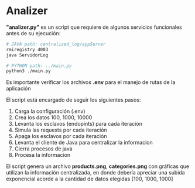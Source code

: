 <h1>Analizer</h1>

<p><b>"analizer.py"</b> es un script que requiere de algunos servicios funcionales antes de su ejecución:</p>

```bash
# JAVA path: centralized_log/appServer
rmiregistry 4003
java ServidorLog
```

```bash
# PYTHON path: ../main.py
python3 ./main.py
```

<p>Es importante verificar los archivos <b>.env</b> para el manejo de rutas de la aplicación</p>

<p>El script está encargado de seguir los siguientes pasos:</p>
<ol>
    <li>Carga la configuración (.env)</li>
    <li>Crea los datos 100, 1000, 10000</li>
    <li>Levanta los esclavos (endopints) para cada iteración</li>
    <li>Simula las requests por cada iteración</li>
    <li>Apaga los esclavos por cada iteración</li>
    <li>Levanta el cliente de Java para centralizar la informacion</li>
    <li>Cierra procesos de java</li>
    <li>Procesa la informacion</li>
</ol>

<p>El script genera un archivo <b>products.png</b>, <b>categories.png</b> con gráficas que utilizan la información centralizada, en donde debería apreciar una subida exponencial acorde a la cantidad de datos elegidas [100, 1000, 1000]</p>
